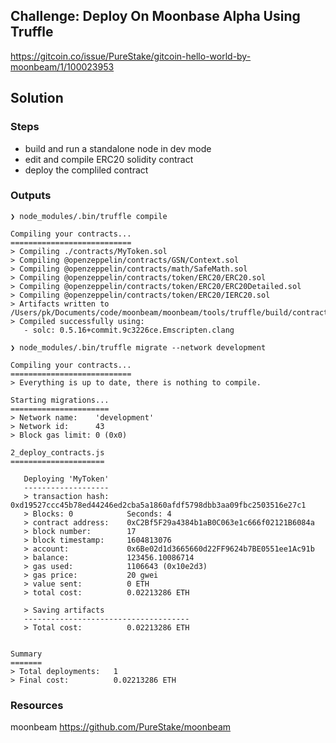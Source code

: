 ## Challenge: Deploy On Moonbase Alpha Using Truffle

https://gitcoin.co/issue/PureStake/gitcoin-hello-world-by-moonbeam/1/100023953

## Solution

### Steps

- build and run a standalone node in dev mode
- edit and compile ERC20 solidity contract
- deploy the compliled contract


### Outputs

```
❯ node_modules/.bin/truffle compile

Compiling your contracts...
===========================
> Compiling ./contracts/MyToken.sol
> Compiling @openzeppelin/contracts/GSN/Context.sol
> Compiling @openzeppelin/contracts/math/SafeMath.sol
> Compiling @openzeppelin/contracts/token/ERC20/ERC20.sol
> Compiling @openzeppelin/contracts/token/ERC20/ERC20Detailed.sol
> Compiling @openzeppelin/contracts/token/ERC20/IERC20.sol
> Artifacts written to /Users/pk/Documents/code/moonbeam/moonbeam/tools/truffle/build/contracts
> Compiled successfully using:
   - solc: 0.5.16+commit.9c3226ce.Emscripten.clang
```

```
❯ node_modules/.bin/truffle migrate --network development

Compiling your contracts...
===========================
> Everything is up to date, there is nothing to compile.

Starting migrations...
======================
> Network name:    'development'
> Network id:      43
> Block gas limit: 0 (0x0)

2_deploy_contracts.js
=====================

   Deploying 'MyToken'
   -------------------
   > transaction hash:    0xd19527ccc45b78ed44246ed2cba5a1860afdf5798dbb3aa09fbc2503516e27c1
   > Blocks: 0            Seconds: 4
   > contract address:    0xC2Bf5F29a4384b1aB0C063e1c666f02121B6084a
   > block number:        17
   > block timestamp:     1604813076
   > account:             0x6Be02d1d3665660d22FF9624b7BE0551ee1Ac91b
   > balance:             123456.10086714
   > gas used:            1106643 (0x10e2d3)
   > gas price:           20 gwei
   > value sent:          0 ETH
   > total cost:          0.02213286 ETH

   > Saving artifacts
   -------------------------------------
   > Total cost:          0.02213286 ETH


Summary
=======
> Total deployments:   1
> Final cost:          0.02213286 ETH
```


### Resources
moonbeam https://github.com/PureStake/moonbeam
